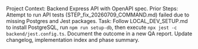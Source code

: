 Project Context: Backend Express API with OpenAPI spec.
Prior Steps: Attempt to run API tests (STEP_fix_20260709_COMMAND.md) failed due to missing Postgres and Jest packages.
Task: Follow LOCAL_DEV_SETUP.md to install PostgreSQL, run `npm run setup-db`, then execute `npx jest -c backend/jest.config.ts`.
Document the outcome in a new QA report. Update changelog, implementation index and phase summary.
